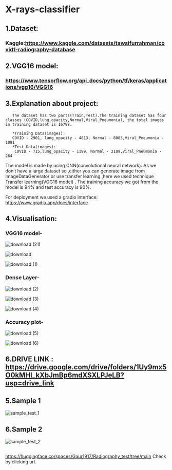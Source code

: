 # X-rays-classifier
## 1.Dataset:  
### Kaggle:https://www.kaggle.com/datasets/tawsifurrahman/covid1-radiography-database 
     
## 2.VGG16 model:
### https://www.tensorflow.org/api_docs/python/tf/keras/applications/vgg16/VGG16  
         
## 3.Explanation about project:
       The dataset has two parts(Train,Test).The training dataset has four classes (COVID,lung_opacity,Normal,Viral_Pneumonia), the total images                         in training dataset is 16798.

       *Training Data(images): 
       COVID - 2901, lung_opacity - 4813, Normal - 8003,Viral_Pneumonia - 1081   
       *Test Data(images): 
        COVID - 715,lung_opacity - 1199, Normal - 2189,Viral_Pneumonia - 264

  The model is made by using CNN(convolutional neural network). As we don’t have a large dataset so ,either you can generate image from ImageDataGenerator 
  or use transfer learning ,here we used technique Transfer learning(VGG16 model) . The training accuracy we got from the model is 94% and test accuracy 
  is 90%. 
  
  For deployment we used a gradio interface: https://www.gradio.app/docs/interface 

## 4.Visualisation:
### VGG16 model-

![download (21)](https://github.com/Gaurav1917/Radiography-test-classifier/assets/146158309/6cc7596e-3c3c-4804-8901-614eeee4ae69)

![download](https://github.com/Gaurav1917/Radiography-test-classifier/assets/146158309/c8ee2507-c51d-4e90-b6ed-9a0309c1bea6)

![download (1)](https://github.com/Gaurav1917/Radiography-test-classifier/assets/146158309/8026823b-ad71-45e2-a152-3ad89dcbbc40)

### Dense Layer-

![download (2)](https://github.com/Gaurav1917/Radiography-test-classifier/assets/146158309/cfd58e33-a0af-450b-8f61-e726304e537f)

![download (3)](https://github.com/Gaurav1917/Radiography-test-classifier/assets/146158309/b00e6959-b42d-44c4-b15a-959000ca39fb)

![download (4)](https://github.com/Gaurav1917/Radiography-test-classifier/assets/146158309/c13e9490-df05-4519-a04e-ad9ccc864535)


### Accuracy plot-

![download (5)](https://github.com/Gaurav1917/Radiography-test-classifier/assets/146158309/4e98b5e9-44f7-4eae-8c31-9dd0827938d2)

![download (6)](https://github.com/Gaurav1917/Radiography-test-classifier/assets/146158309/38577228-0b9f-42ff-ad67-f7b23b5e909a)



   ## 6.DRIVE LINK : https://drive.google.com/drive/folders/1Uy9mx5O0kMHl_kXbJmBp6mdXSXLPJeLB?usp=drive_link                                         

## 5.Sample 1

![sample_test_1](https://github.com/Gaurav1917/Radiography-test-classifier/assets/146158309/7a9616c3-2d48-4e6f-9a12-df0dcebf9b9f)

## 6.Sample 2
![sample_test_2](https://github.com/Gaurav1917/Radiography-test-classifier/assets/146158309/08e316e7-466e-479c-a0c0-0e3315d39fc9)

##
https://huggingface.co/spaces/Gaur1917/Radiography_test/tree/main
Check by clicking url.


